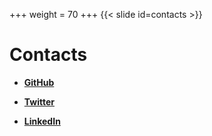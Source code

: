 +++
weight = 70
+++
{{< slide id=contacts >}}

# Contacts

* [**GitHub**](https://github.com/OxMarco)

* [**Twitter**](https://twitter.com/OxMarco_)

* [**LinkedIn**](https://www.linkedin.com/in/grcasanova)

